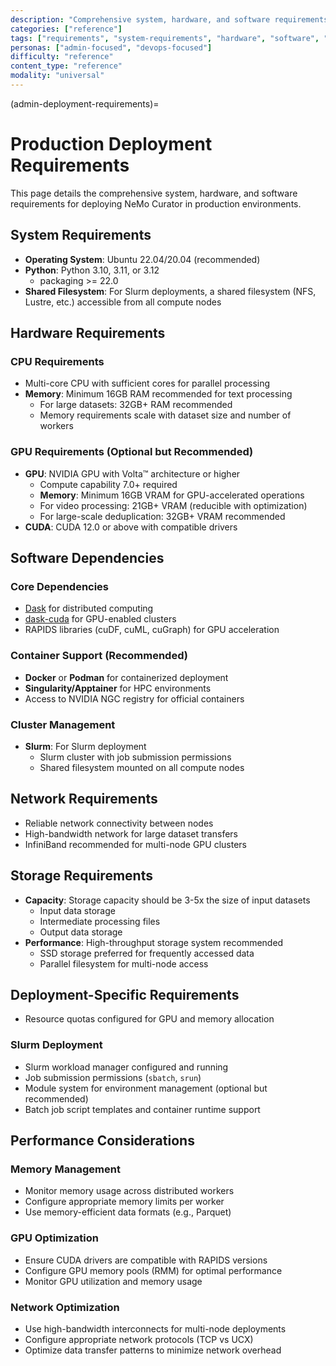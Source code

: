 ```yaml
---
description: "Comprehensive system, hardware, and software requirements for deploying NeMo Curator in production environments"
categories: ["reference"]
tags: ["requirements", "system-requirements", "hardware", "software", "slurm", "gpu", "storage"]
personas: ["admin-focused", "devops-focused"]
difficulty: "reference"
content_type: "reference"
modality: "universal"
---
```


(admin-deployment-requirements)=
# Production Deployment Requirements

This page details the comprehensive system, hardware, and software requirements for deploying NeMo Curator in production environments.

## System Requirements

- **Operating System**: Ubuntu 22.04/20.04 (recommended)
- **Python**: Python 3.10, 3.11, or 3.12
  - packaging >= 22.0
- **Shared Filesystem**: For Slurm deployments, a shared filesystem (NFS, Lustre, etc.) accessible from all compute nodes

## Hardware Requirements

### CPU Requirements
- Multi-core CPU with sufficient cores for parallel processing
- **Memory**: Minimum 16GB RAM recommended for text processing
  - For large datasets: 32GB+ RAM recommended
  - Memory requirements scale with dataset size and number of workers

### GPU Requirements (Optional but Recommended)
- **GPU**: NVIDIA GPU with Volta™ architecture or higher
  - Compute capability 7.0+ required
  - **Memory**: Minimum 16GB VRAM for GPU-accelerated operations
  - For video processing: 21GB+ VRAM (reducible with optimization)
  - For large-scale deduplication: 32GB+ VRAM recommended
- **CUDA**: CUDA 12.0 or above with compatible drivers

## Software Dependencies

### Core Dependencies
- [Dask](https://docs.dask.org/en/stable/) for distributed computing
- [dask-cuda](https://docs.rapids.ai/api/dask-cuda/stable/) for GPU-enabled clusters
- RAPIDS libraries (cuDF, cuML, cuGraph) for GPU acceleration

### Container Support (Recommended)
- **Docker** or **Podman** for containerized deployment
- **Singularity/Apptainer** for HPC environments
- Access to NVIDIA NGC registry for official containers

### Cluster Management
- **Slurm**: For Slurm deployment
  - Slurm cluster with job submission permissions
  - Shared filesystem mounted on all compute nodes

## Network Requirements
- Reliable network connectivity between nodes
- High-bandwidth network for large dataset transfers
- InfiniBand recommended for multi-node GPU clusters

## Storage Requirements
- **Capacity**: Storage capacity should be 3-5x the size of input datasets
  - Input data storage
  - Intermediate processing files
  - Output data storage
- **Performance**: High-throughput storage system recommended
  - SSD storage preferred for frequently accessed data
  - Parallel filesystem for multi-node access

## Deployment-Specific Requirements

- Resource quotas configured for GPU and memory allocation

### Slurm Deployment
- Slurm workload manager configured and running
- Job submission permissions (`sbatch`, `srun`)
- Module system for environment management (optional but recommended)
- Batch job script templates and container runtime support

## Performance Considerations

### Memory Management
- Monitor memory usage across distributed workers
- Configure appropriate memory limits per worker
- Use memory-efficient data formats (e.g., Parquet)

### GPU Optimization
- Ensure CUDA drivers are compatible with RAPIDS versions
- Configure GPU memory pools (RMM) for optimal performance
- Monitor GPU utilization and memory usage

### Network Optimization
- Use high-bandwidth interconnects for multi-node deployments
- Configure appropriate network protocols (TCP vs UCX)
- Optimize data transfer patterns to minimize network overhead 